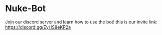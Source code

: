 # Nuke-Bot
Join our discord server and learn how to use the bot! this is our invite link: https://discord.gg/EyHS8eKP2a

